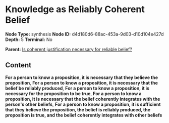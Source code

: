 # Knowledge as Reliably Coherent Belief

**Node Type:** synthesis
**Node ID:** d4d180d6-88ac-453a-9d03-d10d104e427d
**Depth:** 5
**Terminal:** No

**Parent:** [Is coherent justification necessary for reliable belief?](is-coherent-justification-necessary-for-reliable-belief-antithesis-3eb260d0-a9d2-4b60-80fc-cc3d4ba629b9.md)

## Content

**For a person to know a proposition, it is necessary that they believe the proposition**, **For a person to know a proposition, it is necessary that the belief be reliably produced**, **For a person to know a proposition, it is necessary for the proposition to be true**, **For a person to know a proposition, it is necessary that the belief coherently integrates with the person's other beliefs**, **For a person to know a proposition, it is sufficient that they believe the proposition, the belief is reliably produced, the proposition is true, and the belief coherently integrates with other beliefs**
